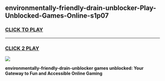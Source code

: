 
## environmentally-friendly-drain-unblocker-Play-Unblocked-Games-Online-s1p07
<h3>
<a href="https://premium76.site?title=environmentally-friendly-drain-unblocker&ref=25A">CLICK TO PLAY</a></h3>
<hr>

<h3>
<a href="https://premium76.site?title=environmentally-friendly-drain-unblocker&ref=25A">CLICK 2 PLAY</a>
  
</h3>

<a href="https://premium76.site?title=environmentally-friendly-drain-unblocker&ref=25A"><img src="https://clearcache.store/games.png"></a>


**environmentally-friendly-drain-unblocker games unblocked: Your Gateway to Fun and Accessible Online Gaming**
